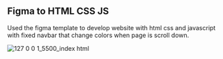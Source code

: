 ## Figma to HTML CSS JS

Used the figma template to develop website with html css and javascript with fixed navbar that change colors when page is scroll down.

![127 0 0 1_5500_index html](https://user-images.githubusercontent.com/118743899/204321851-d78362f2-63d3-4892-a22f-ff8d090a5737.png)



